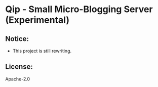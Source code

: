 # Qip - Small Micro-Blogging Server (Experimental)

## Notice:

- This project is still rewriting.

## License:

Apache-2.0
